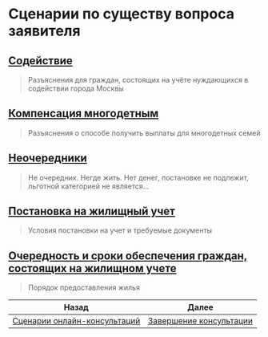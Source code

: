 # Сценарии по существу вопроса заявителя
## [Содействие](Содействие.md)
> Разъяснения для граждан, состоящих на учёте нуждающихся в содействии города Москвы
## [Компенсация многодетным](Компенсация%20многодетным.md)
> Разъяснения о способе получить выплаты для многодетных семей
## [Неочередники](Неочередники.md)
> Не очередник. Негде жить. Нет денег, постановке не подлежит, льготной категорией не является...
## [Постановка на жилищный учет](Постановка%20на%20жилищный%20учет.md)
> Условия постановки на учет и требуемые документы
## [Очередность и сроки обеспечения граждан, состоящих на жилищном учете](Очередность%20и%20сроки%20обеспечения%20граждан,%20состоящих%20на%20жилищном%20учете.md)
> Порядок предоставления жилья
> 
| Назад                                                           | Далее                               |
| --------------------------------------------------------------- | ----------------------------------- |
| [Сценарии онлайн-консультаций](/README.md) | [Завершение консультации](/Универсальные/Выход.md) |
